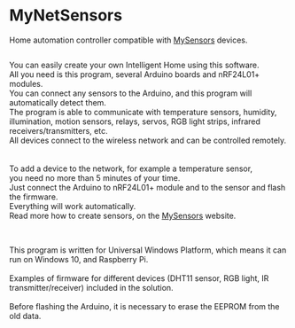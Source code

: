 # MyNetSensors

Home automation controller compatible with <a href="http://www.mysensors.org/">MySensors</a> devices.
<br>

<img alt="" src="https://raw.githubusercontent.com/derwish-pro/MyNetSensors/master/Screen1.png" >

<br>

You can easily create your own Intelligent Home using this software.<br> 
All you need is this program, several Arduino boards and nRF24L01+ modules.<br>
You can connect any sensors to the Arduino, and this program will automatically detect them.<br> 
The program is able to communicate with temperature sensors, humidity, illumination, motion sensors, relays, servos, RGB light strips, infrared receivers/transmitters, etc.<br> 
All devices connect to the wireless network and can be controlled remotely.<br><br>  
To add a device to the network, for example a temperature sensor, <br> 
you need no more than 5 minutes of your time. <br> 
Just connect the Arduino to nRF24L01+ module and to the sensor and flash the firmware. <br> 
Everything will work automatically. <br> 
Read more how to create sensors, on the <a href="http://www.mysensors.org/">MySensors</a> website.

<br>

<img alt="" src="https://raw.githubusercontent.com/derwish-pro/MyNetSensors/master/Screen2.png" >

<br>

This program is written for Universal Windows Platform, which means it can run on Windows 10, and Raspberry Pi. <br> <br> 
 Examples of firmware for different devices (DHT11 sensor, RGB light, IR transmitter/receiver) included in the solution. 
 <br><br> 
 Before flashing the Arduino, it is necessary to erase the EEPROM from the old data.<br> 

<br>

<img alt="" src="https://raw.githubusercontent.com/derwish-pro/MyNetSensors/master/Screen3.png" >

<br>
	

